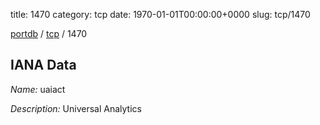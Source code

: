 title: 1470
category: tcp
date: 1970-01-01T00:00:00+0000
slug: tcp/1470

[portdb](/) / [tcp](/category/tcp.html) / 1470


## IANA Data

_Name:_ uaiact

_Description:_ Universal Analytics


